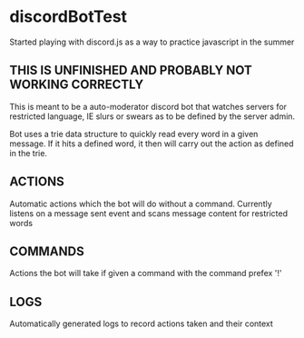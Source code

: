 # discordBotTest

Started playing with discord.js as a way to practice javascript in the summer
## THIS IS UNFINISHED AND PROBABLY NOT WORKING CORRECTLY ##

This is meant to be a auto-moderator discord bot that watches servers for restricted language, IE slurs or swears as to be defined by the server admin.

Bot uses a trie data structure to quickly read every word in a given message. If it hits a defined word, it then will carry out the action as defined in the trie.

## ACTIONS ##
Automatic actions which the bot will do without a command. Currently listens on a message sent event and scans message content for restricted words

## COMMANDS ##
Actions the bot will take if given a command with the command prefex '!'

## LOGS ##
Automatically generated logs to record actions taken and their context
